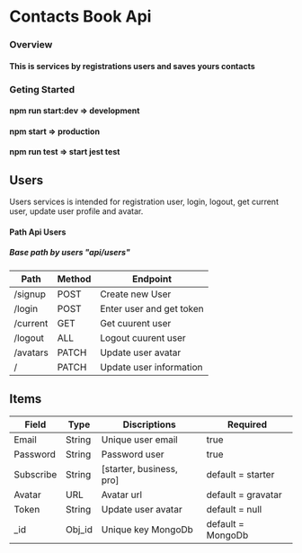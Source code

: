 # Contacts Book Api

### Overview

#### This is services by registrations users and saves yours contacts

### Geting Started

#### npm run start:dev => development

#### npm start => production

#### npm run test => start jest test

## Users

Users services is intended for registration user, login, logout, get current user, update user profile and avatar.

#### Path Api Users

##### Base path by users "api/users"

| Path     | Method | Endpoint                 |
| -------- | ------ | ------------------------ |
| /signup  | POST   | Create new User          |
| /login   | POST   | Enter user and get token |
| /current | GET    | Get cuurent user         |
| /logout  | ALL    | Logout cuurent user      |
| /avatars | PATCH  | Update user avatar       |
| /        | PATCH  | Update user information  |

## Items

| Field     | Type   | Discriptions             | Required           |
| --------- | ------ | ------------------------ | ------------------ |
| Email     | String | Unique user email        | true               |
| Password  | String | Password user            | true               |
| Subscribe | String | [starter, business, pro] | default = starter  |
| Avatar    | URL    | Avatar url               | default = gravatar |
| Token     | String | Update user avatar       | default = null     |
| \_id      | Obj_id | Unique key MongoDb       | default = MongoDb  |

<!-- Users: api/users
/: Method: PATCH,
======================
/signup: =>
Discribe: Registration new users
=>
Method:POST,
=>
Path:api/users/signup,
=>
Body: {
email: string.required,
password: string.required
subscription: string, default = starter, [starter, pro, buissnes]
}
=>
Response: {
email: string,
subscription: string,
avatarUrl: string
}
==========================
/login: => Method: POST
=> api/users/login
=> Body: {
email: string.required,
password: string.required
} =>
Response: {
token: string,
user: {
email: string,
subscription: string
}

# }

==========================
/logout: =>
Method: all =>
 api/users/logout
=> body: none
=>
Response: succses
==========================
/current: => Method: GET
=> api/users/current
=> body: none
=> Response: {
id: string,
email: string,
subscription: string,
token: string
}
/avatars: => Method: PATCH
=> -->
